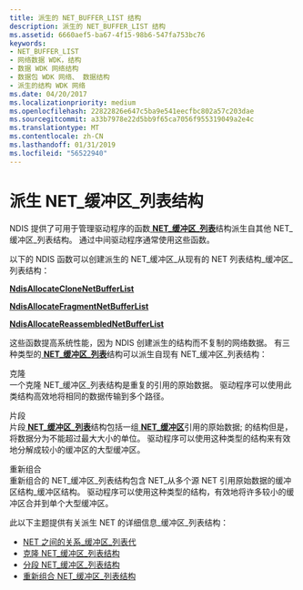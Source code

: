 ```yaml
---
title: 派生的 NET_BUFFER_LIST 结构
description: 派生的 NET_BUFFER_LIST 结构
ms.assetid: 6660aef5-ba67-4f15-98b6-547fa753bc76
keywords:
- NET_BUFFER_LIST
- 网络数据 WDK，结构
- 数据 WDK 网络结构
- 数据包 WDK 网络、 数据结构
- 派生的结构 WDK 网络
ms.date: 04/20/2017
ms.localizationpriority: medium
ms.openlocfilehash: 22822826e647c5ba9e541eecfbc802a57c203dae
ms.sourcegitcommit: a33b7978e22d5bb9f65ca7056f955319049a2e4c
ms.translationtype: MT
ms.contentlocale: zh-CN
ms.lasthandoff: 01/31/2019
ms.locfileid: "56522940"
---
```

# <a name="derived-netbufferlist-structures"></a>派生 NET\_缓冲区\_列表结构





NDIS 提供了可用于管理驱动程序的函数[ **NET\_缓冲区\_列表**](https://msdn.microsoft.com/library/windows/hardware/ff568388)结构派生自其他 NET\_缓冲区\_列表结构。 通过中间驱动程序通常使用这些函数。

以下的 NDIS 函数可以创建派生的 NET\_缓冲区\_从现有的 NET 列表结构\_缓冲区\_列表结构：

[**NdisAllocateCloneNetBufferList**](https://msdn.microsoft.com/library/windows/hardware/ff560705)

[**NdisAllocateFragmentNetBufferList**](https://msdn.microsoft.com/library/windows/hardware/ff560707)

[**NdisAllocateReassembledNetBufferList**](https://msdn.microsoft.com/library/windows/hardware/ff561614)

这些函数提高系统性能，因为 NDIS 创建派生的结构而不复制的网络数据。 有三种类型的[ **NET\_缓冲区\_列表**](https://msdn.microsoft.com/library/windows/hardware/ff568388)结构可以派生自现有 NET\_缓冲区\_列表结构：

<a href="" id="clone"></a>克隆  
一个克隆 NET\_缓冲区\_列表结构是重复的引用的原始数据。 驱动程序可以使用此类结构高效地将相同的数据传输到多个路径。

<a href="" id="fragment"></a>片段  
片段[ **NET\_缓冲区\_列表**](https://msdn.microsoft.com/library/windows/hardware/ff568388)结构包括一组[ **NET\_缓冲区**](https://msdn.microsoft.com/library/windows/hardware/ff568376)引用的原始数据; 的结构但是，将数据分为不能超过最大大小的单位。 驱动程序可以使用这种类型的结构来有效地分解成较小的缓冲区的大型缓冲区。

<a href="" id="reassembled"></a>重新组合  
重新组合的 NET\_缓冲区\_列表结构包含 NET\_从多个源 NET 引用原始数据的缓冲区结构\_缓冲区结构。 驱动程序可以使用这种类型的结构，有效地将许多较小的缓冲区合并到单个大型缓冲区。

此以下主题提供有关派生 NET 的详细信息\_缓冲区\_列表结构：

-   [NET 之间的关系\_缓冲区\_列表代](relationships-between-net-buffer-list-generations.md)
-   [克隆 NET\_缓冲区\_列表结构](cloned-net-buffer-list-structures.md)
-   [分段 NET\_缓冲区\_列表结构](fragmented-net-buffer-list-structures.md)
-   [重新组合 NET\_缓冲区\_列表结构](reassembled-net-buffer-list-structures.md)

 

 






